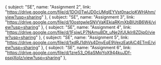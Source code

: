    {
        subject: "SE",
        name: "Assignment 2",
        link: "https://drive.google.com/file/d/1DOj0TwlJD0cUMgIEYVst0nacloKWHAhm/view?usp=sharing"
    },
    {
        subject: "SE",
        name: "Assignment 3",
        link: "https://drive.google.com/file/d/10ostgwleSNVVaKEkiaRKmXbBIUtiB6W4/view?usp=sharing"
    },
    {
        subject: "SE",
        name: "Assignment 4",
        link: "https://drive.google.com/file/d/1FsjwLP7NAmuBDt_uNe2jfJUkIr8ZDjp0/view?usp=sharing"
    },
    {
        subject: "SE",
        name: "Assignment 5",
        link: "https://drive.google.com/file/d/1xdRJ1dhVs4DnyEqE9VexzEatAiC4ETmE/view?usp=sharing"
    },
    {
        subject: "SE",
        name: "Assignment 6",
        link: "https://drive.google.com/file/d/1zre53_O6aSMqYoX944kuJDf-pspjXoIz/view?usp=sharing"
    },
